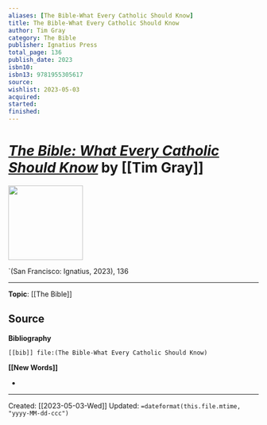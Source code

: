 ```yaml
---
aliases: [The Bible-What Every Catholic Should Know]
title: The Bible-What Every Catholic Should Know
author: Tim Gray
category: The Bible
publisher: Ignatius Press
total_page: 136
publish_date: 2023
isbn10: 
isbn13: 9781955305617
source: 
wishlist: 2023-05-03
acquired: 
started: 
finished: 
---
```

# *[The Bible: What Every Catholic Should Know](https://ignatius.com/the-bible-bwckh/)* by [[Tim Gray]]

<img src="https://cdn11.bigcommerce.com/s-cvc90x9929/images/stencil/640w/products/3907/4464/BWCKP__79357.1677109026.jpg?c=1" width=150>

`(San Francisco: Ignatius, 2023), 136



--- 
**Topic**: [[The Bible]]

**Source**
- 

**Bibliography**

```query
[[bib]] file:(The Bible-What Every Catholic Should Know)
```
 

**[[New Words]]**

- 

---
Created: [[2023-05-03-Wed]]
Updated: `=dateformat(this.file.mtime, "yyyy-MM-dd-ccc")`
